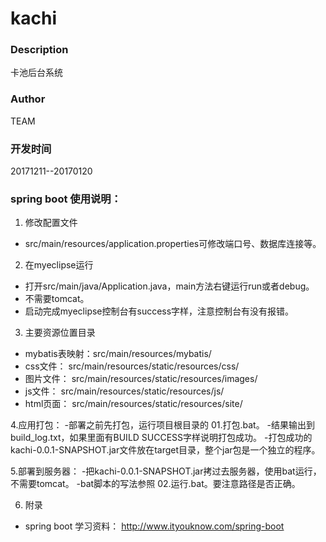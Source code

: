# kachi
### Description
卡池后台系统
### Author
TEAM
### 开发时间
20171211--20170120
### spring boot 使用说明：
1. 修改配置文件
- src/main/resources/application.properties可修改端口号、数据库连接等。
2. 在myeclipse运行
- 打开src/main/java/Application.java，main方法右键运行run或者debug。
- 不需要tomcat。
- 启动完成myeclipse控制台有success字样，注意控制台有没有报错。
3. 主要资源位置目录
- mybatis表映射：src/main/resources/mybatis/
- css文件：          src/main/resources/static/resources/css/
- 图片文件：         src/main/resources/static/resources/images/
- js文件：           src/main/resources/static/resources/js/
- html页面：         src/main/resources/static/resources/site/

4.应用打包：
-部署之前先打包，运行项目根目录的 01.打包.bat。
-结果输出到build_log.txt，如果里面有BUILD SUCCESS字样说明打包成功。
-打包成功的kachi-0.0.1-SNAPSHOT.jar文件放在target目录，整个jar包是一个独立的程序。

5.部署到服务器：
-把kachi-0.0.1-SNAPSHOT.jar拷过去服务器，使用bat运行，不需要tomcat。
-bat脚本的写法参照 02.运行.bat。要注意路径是否正确。

6. 附录
- spring boot 学习资料： http://www.ityouknow.com/spring-boot
